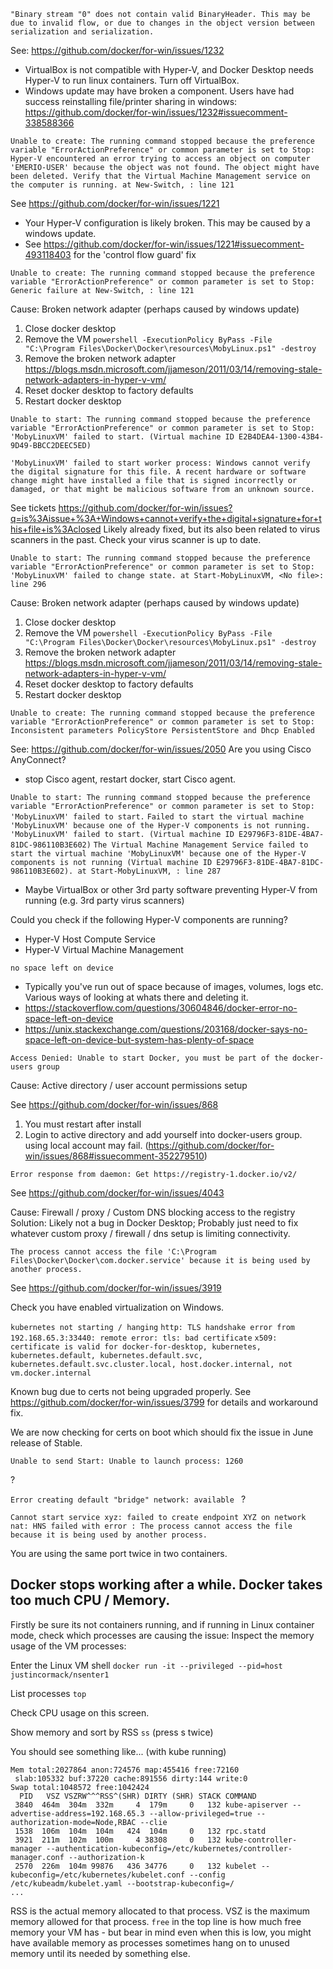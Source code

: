 `"Binary stream "0" does not contain valid BinaryHeader. This may be due to invalid flow, or due to changes in the object version between serialization and serialization.`

See: https://github.com/docker/for-win/issues/1232
* VirtualBox is not compatible with Hyper-V, and Docker Desktop needs Hyper-V to run linux containers. Turn off VirtualBox.
* Windows update may have broken a component. Users have had success reinstalling file/printer sharing in windows: https://github.com/docker/for-win/issues/1232#issuecomment-338588366


`Unable to create: The running command stopped because the preference variable "ErrorActionPreference" or common parameter is set to Stop: Hyper-V encountered an error trying to access an object on computer 'EMERIO-USER' because the object was not found. The object might have been deleted. Verify that the Virtual Machine Management service on the computer is running.
at New-Switch, : line 121`

See https://github.com/docker/for-win/issues/1221
* Your Hyper-V configuration is likely broken. This may be caused by a windows update.
* See https://github.com/docker/for-win/issues/1221#issuecomment-493118403 for the 'control flow guard' fix

`Unable to create: The running command stopped because the preference variable "ErrorActionPreference" or common parameter is set to Stop: Generic failure
at New-Switch, : line 121`

Cause: Broken network adapter (perhaps caused by windows update)
1. Close docker desktop
1. Remove the VM `powershell -ExecutionPolicy ByPass -File "C:\Program Files\Docker\Docker\resources\MobyLinux.ps1" -destroy`
2. Remove the broken network adapter https://blogs.msdn.microsoft.com/jjameson/2011/03/14/removing-stale-network-adapters-in-hyper-v-vm/
3. Reset docker desktop to factory defaults
4. Restart docker desktop

`Unable to start: The running command stopped because the preference variable "ErrorActionPreference" or common parameter is set to Stop: 'MobyLinuxVM' failed to start. (Virtual machine ID E2B4DEA4-1300-43B4-9D49-BBCC2DEEC5ED)`

`'MobyLinuxVM' failed to start worker process: Windows cannot verify the digital signature for this file. A recent hardware or software change might have installed a file that is signed incorrectly or damaged, or that might be malicious software from an unknown source. `

See tickets https://github.com/docker/for-win/issues?q=is%3Aissue+%3A+Windows+cannot+verify+the+digital+signature+for+this+file+is%3Aclosed
Likely already fixed, but its also been related to virus scanners in the past. Check your virus scanner is up to date.

`Unable to start: The running command stopped because the preference variable "ErrorActionPreference" or common parameter is set to Stop: 'MobyLinuxVM' failed to change state.
at Start-MobyLinuxVM, <No file>: line 296`

Cause: Broken network adapter (perhaps caused by windows update)
1. Close docker desktop
1. Remove the VM `powershell -ExecutionPolicy ByPass -File "C:\Program Files\Docker\Docker\resources\MobyLinux.ps1" -destroy`
2. Remove the broken network adapter https://blogs.msdn.microsoft.com/jjameson/2011/03/14/removing-stale-network-adapters-in-hyper-v-vm/
3. Reset docker desktop to factory defaults
4. Restart docker desktop

`Unable to create: The running command stopped because the preference variable "ErrorActionPreference" or common parameter is set to Stop: Inconsistent parameters PolicyStore PersistentStore and Dhcp Enabled`

See: https://github.com/docker/for-win/issues/2050
Are you using Cisco AnyConnect?
- stop Cisco agent, restart docker, start Cisco agent.

`Unable to start: The running command stopped because the preference variable "ErrorActionPreference" or common parameter is set to Stop: 'MobyLinuxVM' failed to start.`
`Failed to start the virtual machine 'MobyLinuxVM' because one of the Hyper-V components is not running.`
`'MobyLinuxVM' failed to start. (Virtual machine ID E29796F3-81DE-4BA7-81DC-986110B3E602)`
`The Virtual Machine Management Service failed to start the virtual machine 'MobyLinuxVM' because one of the Hyper-V components is not running (Virtual machine ID E29796F3-81DE-4BA7-81DC-986110B3E602).
at Start-MobyLinuxVM, : line 287`

* Maybe VirtualBox or other 3rd party software preventing Hyper-V from running (e.g. 3rd party virus scanners)

Could you check if the following Hyper-V components are running?

* Hyper-V Host Compute Service
* Hyper-V Virtual Machine Management

`no space left on device`
- Typically  you've run out of space because of images, volumes, logs etc. Various ways of looking at whats there and deleting it.
- https://stackoverflow.com/questions/30604846/docker-error-no-space-left-on-device
- https://unix.stackexchange.com/questions/203168/docker-says-no-space-left-on-device-but-system-has-plenty-of-space


`Access Denied: Unable to start Docker, you must be part of the docker-users group`

Cause: Active directory / user account permissions setup

See https://github.com/docker/for-win/issues/868
1. You must restart after install
2. Login to active directory and add yourself into docker-users group. using local account may fail. (https://github.com/docker/for-win/issues/868#issuecomment-352279510)

`Error response from daemon: Get https://registry-1.docker.io/v2/`

See https://github.com/docker/for-win/issues/4043

Cause: Firewall / proxy / Custom DNS blocking access to the registry
Solution: Likely not a bug in Docker Desktop; Probably just need to fix whatever custom proxy / firewall / dns setup is limiting connectivity.

`The process cannot access the file 'C:\Program Files\Docker\Docker\com.docker.service' because it is being used by another process.`

See https://github.com/docker/for-win/issues/3919

Check you have enabled virtualization on Windows.

`kubernetes not starting / hanging`
`http: TLS handshake error from 192.168.65.3:33440: remote error: tls: bad certificate`
`x509: certificate is valid for docker-for-desktop, kubernetes, kubernetes.default, kubernetes.default.svc, kubernetes.default.svc.cluster.local, host.docker.internal, not vm.docker.internal`

Known bug due to certs not being upgraded properly. See https://github.com/docker/for-win/issues/3799 for details and workaround fix.

We are now checking for certs on boot which should fix the issue in June release of Stable.

`Unable to send Start: Unable to launch process: 1260`

?

`Error creating default "bridge" network: available `
?

`Cannot start service xyz: failed to create endpoint XYZ on network nat: HNS failed with error : The process cannot access the file because it is being used by another process.`

You are using the same port twice in two containers.

## Docker stops working after a while. Docker takes too much CPU / Memory.

Firstly be sure its not containers running, and if running in Linux container mode, check which processes are causing the issue:
Inspect the memory usage of the VM processes:

Enter the Linux VM shell
`docker run -it --privileged --pid=host justincormack/nsenter1`

List processes
`top`

Check CPU usage on this screen.

Show memory and sort by RSS
`ss` (press s twice)

You should see something like... (with kube running)
```
Mem total:2027864 anon:724576 map:455416 free:72160
 slab:105332 buf:37220 cache:891556 dirty:144 write:0
Swap total:1048572 free:1042424
  PID   VSZ VSZRW^^^RSS^(SHR) DIRTY (SHR) STACK COMMAND
 3840  464m  304m  332m     4  179m     0   132 kube-apiserver --advertise-address=192.168.65.3 --allow-privileged=true --authorization-mode=Node,RBAC --clie
 1538  106m  104m  104m   424  104m     0   132 rpc.statd
 3921  211m  102m  100m     4 38308     0   132 kube-controller-manager --authentication-kubeconfig=/etc/kubernetes/controller-manager.conf --authorization-k
 2570  226m  104m 99876   436 34776     0   132 kubelet --kubeconfig=/etc/kubernetes/kubelet.conf --config /etc/kubeadm/kubelet.yaml --bootstrap-kubeconfig=/
...
```
RSS is the actual memory allocated to that process. VSZ is the maximum memory allowed for that process. `free` in the top line is how much free memory your VM has - but bear in mind even when this is low, you might have available memory as processes sometimes hang on to unused memory until its needed by something else.
